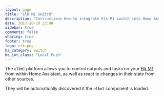 ```yaml
---
layout: page
title: "Elk M1 Switch"
description: "Instructions how to integrate Elk M1 switch into Home Assistant."
date: 2017-10-10 23:00
sidebar: true
comments: false
sharing: true
footer: true
logo: elk.png
ha_category: Switch
ha_iot_class: "Local Push"
---
```


The `elkm1` platform allows you to control outputs and tasks on your [Elk M1](https://www.elkproducts.com/m1_controls.html) from within Home Assistant, as well as react to changes in their state from other sources.

They will be automatically discovered if the `elkm1` component is loaded.
